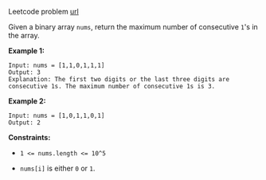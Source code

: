Leetcode problem [url](https://leetcode.com/problems/max-consecutive-ones/)

Given a binary array `nums`, return the maximum number of consecutive `1`'s in the array.

**Example 1:**
```
Input: nums = [1,1,0,1,1,1]
Output: 3
Explanation: The first two digits or the last three digits are consecutive 1s. The maximum number of consecutive 1s is 3.
```

**Example 2:**
```
Input: nums = [1,0,1,1,0,1]
Output: 2
```

**Constraints:**
- `1 <= nums.length <= 10^5`

- `nums[i]` is either `0` or `1`.
